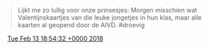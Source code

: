 > Lijkt me zo lullig voor onze prinsesjes: Morgen misschien wat Valentijnskaartjes van die leuke jongetjes in hun klas, maar alle kaarten al geopend door de AIVD\. \#droevig

<img src="../../media/tweet.ico" width="12" /> [Tue Feb 13 18:54:32 +0000 2018](https://twitter.com/DromerDenker/status/963486563090030593)